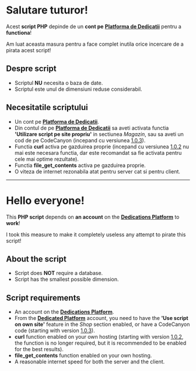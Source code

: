 # Salutare tuturor!
Acest **script PHP** depinde de un **cont pe** [**Platforma de Dedicatii**](https://main.baxandrei.ro/dedicatii-v2/) pentru a **functiona**!

Am luat aceasta masura pentru a face complet inutila orice incercare de a pirata acest script!

## Despre script

 - Scriptul **NU** necesita o baza de date.
 - Scriptul este unul de dimensiuni reduse considerabil.

## Necesitatile scriptului

 - Un cont pe [**Platforma de Dedicatii**](https://main.baxandrei.ro/dedicatii-v2/).
 - Din contul de pe [**Platforma de Dedicatii**](https://main.baxandrei.ro/dedicatii-v2/) sa aveti activata functia **'Utilizare script pe site propriu'** in sectiunea *Magazin*, sau sa aveti un cod de pe CodeCanyon (incepand cu versiunea [1.0.3](https://github.com/BaxAndreiRO/Script-PHP-Dedicatii/releases/tag/v1.0.3)).
 - Functia **curl** activa pe gazduirea proprie (incepand cu versiunea [1.0.2](https://github.com/BaxAndreiRO/Script-PHP-Dedicatii/releases/tag/v1.0.2) nu mai este necesara functia, dar este recomandat sa fie activata pentru cele mai optime rezultate).
 - Functia **file_get_contents** activa pe gazduirea proprie.
 - O viteza de internet rezonabila atat pentru server cat si pentru client.

___

# Hello everyone!
This **PHP script** depends on **an account** on the [**Dedications Platform**](https://main.baxandrei.ro/dedicatii-v2/) to **work**!

I took this measure to make it completely useless any attempt to pirate this script!

## About the script

 - Script does **NOT** require a database.
 - Script has the smallest possible dimension.

## Script requirements

 - An account on the [**Dedications Platform**](https://main.baxandrei.ro/dedicatii-v2/).
 - From the [**Dedicated Platform**](https://main.baxandrei.ro/dedicatii-v2/) account, you need to have the **'Use script on own site'** feature in the *Shop* section enabled, or have a CodeCanyon code (starting with version [1.0.3](https://github.com/BaxAndreiRO/Script-PHP-Dedicatii/releases/tag/v1.0.3)).
 - **curl** function enabled on your own hosting (starting with version [1.0.2](https://github.com/BaxAndreiRO/Script-PHP-Dedicatii/releases/tag/v1.0.2), the function is no longer required, but it is recommended to be enabled for the best results).
 - **file_get_contents** function enabled on your own hosting.
 - A reasonable internet speed for both the server and the client.
